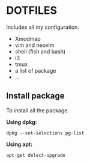 # DOTFILES
Includes all my configuration.
- Xmodmap
- vim and neovim
- shell (fish and bash)
- i3
- tmux
- a list of package
- ...

## Install package
To install all the package:

**Using dpkg:**

    dpkg --set-selections pg-list

**Using apt:**

    apt-get delect-upgrade
